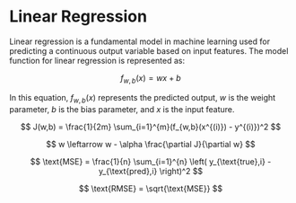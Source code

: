 # Linear Regression

Linear regression is a fundamental model in machine learning used for predicting a continuous output variable based on input features. The model function for linear regression is represented as:

$$
f_{w,b}(x) = wx + b
$$

In this equation, $f_{w,b}(x)$ represents the predicted output, $w$ is the weight parameter, $b$ is the bias parameter, and $x$ is the input feature.

$$
J(w,b) = \frac{1}{2m} \sum_{i=1}^{m}(f_{w,b}(x^{(i)}) - y^{(i)})^2
$$

$$
w \leftarrow w - \alpha \frac{\partial J}{\partial w}
$$

$$
\text{MSE} = \frac{1}{n} \sum_{i=1}^{n} \left( y_{\text{true},i} - y_{\text{pred},i} \right)^2
$$


$$
\text{RMSE} = \sqrt{\text{MSE}}
$$